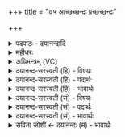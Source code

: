 +++
title = "०५ आच्छच्छन्दः प्रच्छच्छन्दः"

+++
<details><summary>पदपाठः - दयानन्दादि</summary>

आ॒च्छदित्या॒ऽछत्। छन्दः॑। प्र॒च्छदिति॑ प्र॒ऽछत्। छन्दः॑। सं॒यदिति॑ स॒म्ऽयत्। छन्दः॑। वि॒यदिति॑ वि॒ऽयत्। छन्दः॑। बृ॒हत्। छन्दः॑। र॒थ॒न्त॒रमिति॑ रथम्ऽत॒रम्। छन्दः॑। नि॒का॒य इति॑ निऽका॒यः। छन्दः॑। वि॒व॒ध इति॑ विऽव॒धः। छन्दः॑। गिरः॑। छन्दः॑। भ्रजः॑। छन्दः॑। स॒ँऽस्तुबि॒ति॑ स॒म्ऽस्तुप्। छन्दः॑। अ॒नु॒ष्टुप्। अ॒नु॒स्तुबित्य॑नु॒ऽस्तुप्। छन्दः॑। एवः॑। छन्दः॑। वरि॑वः। छन्दः॑। वयः॑। छन्दः॑। व॒य॒स्कृत्। व॒यः॒कृदिति॑ वयः॒ऽकृत्। छन्दः॑। विष्प॑र्द्धाः॒। विस्प॑र्द्धा॒ इति॒ विऽस्प॑र्द्धाः। छन्दः॑। वि॒शा॒लमिति॑ विऽशा॒लम्। छन्दः॑। छ॒दिः। छन्दः॑। दू॒रो॒ह॒णमिति॑ दुःऽरो॒ह॒णम्। छन्दः॑। त॒न्द्रम्। छन्दः॑। अ॒ङ्का॒ङ्कमित्य॑ङ्कऽअ॒ङ्कम्। छन्दः॑। ५।
</details>

<details><summary>महीधरः</summary>

म०. आच्छत् आच्छादयति शरीरमित्याच्छदन्नम् । प्रच्छत् प्रच्छादयतीति प्रच्छदन्नम् । 'अन्नं वा आच्छच्छन्दोऽन्नं प्रच्छच्छन्दः' (४) इति श्रुतेः । संयत् संयच्छति व्यापारान्निवर्तयति जन्तूनिति संयत् रात्रिः। रात्रिर्वै संयच्छन्दः' (८। ५।२।५) इति श्रुतेः । वियत् विशेषेण यच्छन्ति गच्छन्ति व्यापारायेतस्ततो जना यत्रेति वियद्दिनम् । 'अहर्वै वियच्छन्दः' (५) इति श्रुतेः । बृहत् विस्तीर्णं स्वः । 'असौ वै लोको बृहच्छन्दः' (५) इति श्रुतेः । रथन्तरम् रथैः तीर्यते गम्यते यत्रेति रथन्तरं भूमण्डलम् । 'अयं वै लोको रथन्तरं छन्दः' (५) इति श्रुतेः । निकायः नितरां कायति शब्दं करोति वृक्षादीनुन्मूलयन्निति निकायो वायुः 'कै शब्दे' । 'वायुर्वै निकायश्छन्दः' (५) इति श्रुतेः । विवधः विविधं वध्यन्ते हन्यन्ते पापफलानि भोक्ष्यन्ते भूतप्रेतादिरूपेण प्राणिनो यत्रेति विवधोऽन्तरिक्षम् । 'अन्तरिक्षं वै विवधश्छन्दः' (५) इति श्रुतेः । गिरः गीर्यते भक्ष्यत इति गिरोऽन्नम् । 'अन्नं वै गिरः' (६) इति श्रुतेः । भ्रजः भ्राजते दीप्यत इति भ्रजोऽग्निः । 'अग्निर्वै भ्रजश्छन्दः' (८) इति श्रुतेः । संस्तुप् अनुष्टुप् सम्यक् स्तुभ्यते रुध्यते वशीक्रियते अनु निरन्तरं स्तुभ्यतेऽनया सा संस्तुप् अनुष्टुप् वाक् । 'वागेव सᳪं᳭स्तुप् छन्दो वागनुष्टुप् छन्दः' (५) इति श्रुतेः । एवः वरिवः इति पदद्वयं व्याख्यातम् । वयः बाल्यादिवयोहेतुभूतमन्नम् । 'अन्नं वै वयश्छन्दः' (६) इति श्रुतेः। वयस्कृत् वयांसि बाल्यादीनि करोतीति वयस्कृत् जठराग्निः । 'अग्निर्वै वयस्कृच्छन्दः' (६) इति श्रुतेः । विष्पर्धाः विविधं स्पर्धन्ते ऐश्वर्याधिक्यदर्शनेन जना यत्रेति विष्पर्धाः स्वर्गः । 'स्पर्ध संघर्षे' असुन् । 'असौ वै लोको विष्पर्धाश्छन्दः' (६) इति श्रुतेः । विशालं विविधं शालन्ते शोभन्ते जना यत्रेति विशालं भूतलम् । 'अयं वै लोको विशालं छन्दः' (६) इति श्रुतेः । छदिः छाद्यतेऽर्करश्मिभिरिति छदिरन्तरिक्षम् । 'अन्तरिक्षं वै छदिश्छन्दः' ( ६ ) इति श्रुतेः । दूरोहणम् दुःखेन रोढुमारोहणं कर्तुं शक्यं निष्कामज्योतिष्टोमादियज्ञप्रयासजातज्ञानसाध्यत्वादिति दूरोहणं रविः । 'असौ वा आदित्यो दूरोहणं छन्दः' (६) इति श्रुतेः । तन्द्रम् । 'तन्द्रि सादे मोहे' तन्द्रति सीदति स्थानसंकोचेनेति तन्द्रः श्रेणी । 'पङ्क्तिर्वै तन्द्रं छन्दः' (६) इति श्रुतेः । अङ्काङ्कम् अङ्के स्थले अङ्कानि गर्तपाषाणादिचिह्नानि यत्रेत्यङ्काङ्कं जलम् । 'आपो वा अङ्काकं छन्दः' ( ६ ) इति श्रुतेः । अत्रेष्टकानां भूलोकादिरूपेण स्तुतिरिति भावः ॥ ५ ॥  
षष्ठी।
</details>

<details><summary>अधिमन्त्रम् (VC)</summary>

- विद्वांसो देवता
- परमेष्ठी ऋषिः
- निचृदभिकृतिः
- ऋषभः
</details>

<details><summary>दयानन्द-सरस्वती (हि) - विषयः</summary>

मनुष्यों को चाहिये कि प्रयत्न के साथ स्वतन्त्रता बढ़ावें, यह विषय अगले मन्त्र में कहा है ॥
</details>

<details><summary>दयानन्द-सरस्वती (हि) - पदार्थः</summary>

पदार्थान्वयभाषाः -  मनुष्यों को चाहिये कि (आच्छत्) अच्छे प्रकार पापों की निवृत्ति करने हारा कर्म (छन्दः) प्रकाश (प्रच्छत्) प्रयत्न से दुष्ट स्वभाव को दूर करनेवाला कर्म (छन्दः) उत्साह (संयत्) संयम (छन्दः) बल (वियत्) विविध यत्न का साधक (छन्दः) धैर्य्य (बृहत्) बहुत वृद्धि (छन्दः) स्वतन्त्रता (रथन्तरम्) समुद्ररूप संसार से पार करनेवाला पदार्थ (छन्दः) स्वीकार (निकायः) संयोग का हेतु वायु (छन्दः) स्वीकार (विवधः) विशेष करके पदार्थों के रहने का स्थान अन्तरिक्ष (छन्दः) प्रकाशरूप (गिरः) भोगने योग्य अन्न (छन्दः) ग्रहण (भ्रजः) प्रकाशरूप अग्नि (छन्दः) ले लेना (संस्तुप्) अच्छे प्रकार शब्दार्थ सम्बन्धों को जनाने हारी वाणी (छन्दः) आनन्दकारक (अनुष्टुप्) सुनने के पीछे शास्त्रों को जानने हारी मन की क्रिया (छन्दः) उपदेश (एवः) प्राप्ति (छन्दः) प्रयत्न (वरिवः) विद्वानों की सेवा (छन्दः) स्वीकार (वयः) जीवन (छन्दः) स्वाधीनता (वयस्कृत्) अवस्थावर्द्धक जीवन के साधन (छन्दः) ग्रहण (विष्पर्द्धाः) विशेष करके जिससे ईर्ष्या करे वह (छन्दः) प्रकाश (विशालम्) विस्तीर्ण कर्म (छन्दः) ग्रहण करना (छदिः) विघ्नों का हटाना (छन्दः) सुखों को पहुँचानेवाला (दूरोहणम्) दुःख से चढ़ने योग्य (छन्दः) बल (तन्द्रम्) स्वतन्त्रता करना (छन्दः) प्रकाश और (अङ्काङ्कम्) गणितविद्या का (छन्दः) सम्यक् स्थापन करना स्वीकार और प्रचार के लिये प्रयत्न करें ॥५ ॥
</details>

<details><summary>दयानन्द-सरस्वती (हि) - भावार्थः</summary>

भावार्थभाषाः -  मनुष्यों को चाहिये कि पुरुषार्थ करने से पराधीनता छुड़ा के स्वाधीनता का निरन्तर स्वीकार करें ॥५ ॥
</details>

<details><summary>दयानन्द-सरस्वती (सं) - विषयः</summary>

अथ मनुष्यैः प्रयत्नेन स्वातन्त्र्यं विधेयमित्याह ॥
</details>

<details><summary>दयानन्द-सरस्वती (सं) - पदार्थः</summary>

पदार्थान्वयभाषाः -  मनुष्यैराच्छच्छन्दः प्रच्छच्छन्दः संयच्छन्दो वियच्छन्दो बृहच्छन्दो रथन्तरं छन्दो निकायश्छन्दो विवधश्छन्दो गिरश्छन्दो भ्रजश्छन्दः संस्तुप्छन्दोऽनुष्टुप् छन्दः एवश्छन्दो वरिवश्छन्दो वयश्छन्दो वयस्कृच्छन्दो विष्पर्द्धाश्छन्दो विशालं छन्दश्छदिश्छन्दो दूरोहणं छन्दस्तन्द्रं छन्दोऽङ्काङ्कं छन्दः स्वीकृत्य प्रचार्य प्रयतितव्यम् ॥५ ॥
</details>

<details><summary>दयानन्द-सरस्वती (सं) - भावार्थः</summary>

भावार्थभाषाः -  मनुष्यैः पुरुषार्थेन पारतन्त्र्यहानिः स्वातन्त्र्यस्वीकरणं सततं विधेयम् ॥५ ॥
</details>

<details><summary>सविता जोशी ← दयानन्दः (म) - भावार्थः</summary>

भावार्थभाषाः -  माणसांनी पुरुषार्थ करून पारतंत्र्य नष्ट करावे व स्वातंत्र्याचा सतत स्वीकार करावा.
</details>